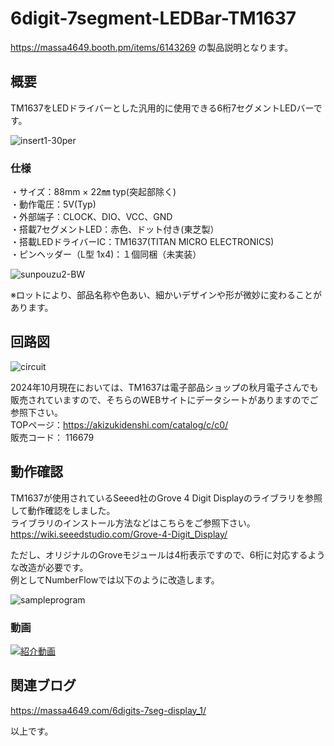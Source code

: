 # 6digit-7segment-LEDBar-TM1637  
https://massa4649.booth.pm/items/6143269 の製品説明となります。  

## 概要
TM1637をLEDドライバーとした汎用的に使用できる6桁7セグメントLEDバーです。  
  
![insert1-30per](https://github.com/user-attachments/assets/d60c0bd2-3fb8-4f34-a25b-a707be49f322)

### 仕様  
・サイズ：88mm × 22㎜ typ(突起部除く)  
・動作電圧：5V(Typ)  
・外部端子：CLOCK、DIO、VCC、GND  
・搭載7セグメントLED：赤色、ドット付き(東芝製）  
・搭載LEDドライバーIC：TM1637(TITAN MICRO ELECTRONICS)  
・ピンヘッダー（L型 1x4)：１個同梱（未実装）  

![sunpouzu2-BW](https://github.com/user-attachments/assets/46414426-bff4-4f71-b595-2512450ec660)  
  
※ロットにより、部品名称や色あい、細かいデザインや形が微妙に変わることがあります。  

## 回路図  
![circuit](https://github.com/user-attachments/assets/39b5bd9e-6820-4d5a-8c89-0d59f00a4d8c)  

2024年10月現在においては、TM1637は電子部品ショップの秋月電子さんでも販売されていますので、そちらのWEBサイトにデータシートがありますのでご参照下さい。  
TOPページ：https://akizukidenshi.com/catalog/c/c0/  
販売コード：	116679  

## 動作確認
TM1637が使用されているSeeed社のGrove 4 Digit Displayのライブラリを参照して動作確認をしました。  
ライブラリのインストール方法などはこちらをご参照下さい。  
https://wiki.seeedstudio.com/Grove-4-Digit_Display/  

ただし、オリジナルのGroveモジュールは4桁表示ですので、6桁に対応するような改造が必要です。  
例としてNumberFlowでは以下のように改造します。  
  
![sampleprogram](https://github.com/user-attachments/assets/e0b282fa-5f44-48ce-9f28-e91b9e3470ee)  

### 動画  
[![紹介動画]()](https://youtu.be/z4yhNrQsWkc)  

## 関連ブログ
https://massa4649.com/6digits-7seg-display_1/  

以上です。
